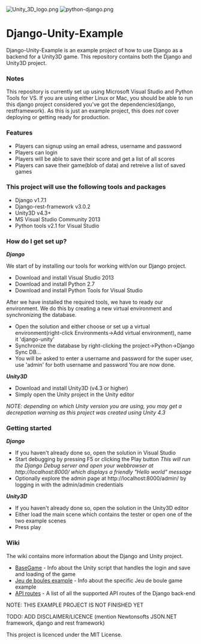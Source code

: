 ![Unity_3D_logo.png](https://cloud.githubusercontent.com/assets/9072397/5611600/db8770ac-94c8-11e4-976a-9e42ccf23345.png)
![python-django.png](https://cloud.githubusercontent.com/assets/9072397/5611563/762c7108-94c8-11e4-9d9c-8ae4a703a03e.png)
# Django-Unity-Example #

Django-Unity-Example is an example project of how to use Django as a backend for a Unity3D game. This repository contains both the Django and Unity3D project.

### Notes ###
This repository is currently set up using Microsoft Visual Studio and Python Tools for VS. If you are using either Linux or Mac, you should be able to run this django project considered you've got the dependencies(django, restframework). As this is just an example project, this does *not* cover deploying or getting ready for production.

### Features ###
* Players can signup using an email adress, username and password
* Players can login
* Players will be able to save their score and get a list of all scores
* Players can save their game(blob of data) and retreive a list of saved games

### This project will use the following tools and packages ###

* Django v1.7.1
* Django-rest-framework v3.0.2
* Unity3D v4.3+
* MS Visual Studio Community 2013 
* Python tools v2.1 for Visual Studio 

### How do I get set up? ###
***Django***

We start of by installing our tools for working with/on our Django project.

* Download and install Visual Studio 2013
* Download and install Python 2.7
* Download and install Python Tools for Visual Studio

After we have installed the required tools, we have to ready our environment. We do this by creating a new virtual environment and synchronizing the database.

* Open the solution and either choose or set up a virtual environment(right-click Environments->Add virtual environment), name it 'django-unity'
* Synchronize the database by right-clicking the project->Python->Django Sync DB...
* You will be asked to enter a username and password for the super user, use 'admin' for both username and password
You are now done.


***Unity3D***

* Download and install Unity3D (v4.3 or higher)
* Simply open the Unity project in the Unity editor

*NOTE: depending on which Unity version you are using, you may get a decrepation warning as this project was created using Unity 4.3*

### Getting started ###

***Django***

* If you haven't already done so, open the solution in Visual Studio 
* Start debugging by pressing F5 or clicking the Play button
*This will run the Django Debug server and open your webbrowser at http://localhost:8000/ which displays a friendly "Hello world" message*
* Optionally explore the admin page at http://localhost:8000/admin/ by logging in with the admin/admin credentials


***Unity3D***

* If you haven't already done so, open the solution in the Unity3D editor
* Either load the main scene which contains the tester or open one of the two example scenes
* Press play

### Wiki ###
The wiki contains more information about the Django and Unity project.

* [BaseGame](https://github.com/eamonwoortman/django-unity3d-example/wiki/BaseGame) - Info about the Unity script that handles the login and save and loading of the game 
* [Jeu de boules example](https://github.com/eamonwoortman/django-unity3d-example/wiki/Jeu-de-boules-example) - Info about the specific Jeu de boule game example
* [API routes](https://github.com/eamonwoortman/django-unity3d-example/wiki/API-routes) - A list of all the supported API routes of the Django back-end

NOTE: THIS EXAMPLE PROJECT IS NOT FINISHED YET

TODO: ADD DISCLAIMER/LICENCE (mention Newtonsofts JSON.NET framework, django and rest framework)

This project is licenced under the MIT License.
